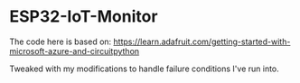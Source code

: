 # ESP32-IoT-Monitor

The code here is based on: https://learn.adafruit.com/getting-started-with-microsoft-azure-and-circuitpython

Tweaked with my modifications to handle failure conditions I've run into.  
